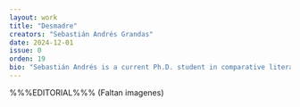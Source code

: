 ```yaml
---
layout: work
title: "Desmadre"
creators: "Sebastián Andrés Grandas"
date: 2024-12-01
issue: 0
orden: 19
bio: "Sebastián Andrés is a current Ph.D. student in comparative literature. He enjoys black coffee, Marxism, and concrete poetry. You can find him indulging in post-modern culture across the greater tri-state area."
---
```


%%%EDITORIAL%%% (Faltan imagenes)